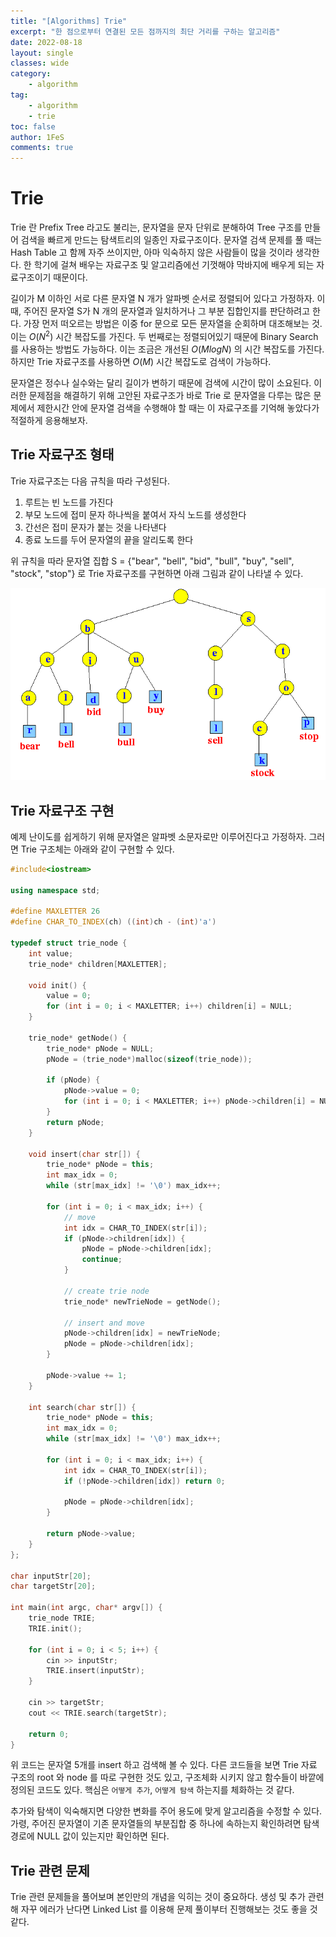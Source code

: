 ```yaml
---
title: "[Algorithms] Trie"
excerpt: "한 점으로부터 연결된 모든 점까지의 최단 거리를 구하는 알고리즘"
date: 2022-08-18
layout: single
classes: wide
category:
    - algorithm
tag:
    - algorithm
    - trie
toc: false
author: 1FeS
comments: true
---
```


# Trie

Trie 란 Prefix Tree 라고도 불리는, 문자열을 문자 단위로 분해하여 Tree 구조를 만들어 검색을 빠르게 만드는 탐색트리의 일종인 자료구조이다. 문자열 검색 문제를 풀 때는 Hash Table 고 함께 자주 쓰이지만, 아마 익숙하지 않은 사람들이 많을 것이라 생각한다. 한 학기에 걸쳐 배우는 자료구조 및 알고리즘에선 기껏해야 막바지에 배우게 되는 자료구조이기 때문이다. 

길이가 M 이하인 서로 다른 문자열 N 개가 알파벳 순서로 정렬되어 있다고 가정하자. 이 때, 주어진 문자열 S가 N 개의 문자열과 일치하거나 그 부분 집합인지를 판단하려고 한다. 가장 먼저 떠오르는 방법은 이중 for 문으로 모든 문자열을 순회하며 대조해보는 것. 이는 $O(N^2)$ 시간 복잡도를 가진다. 두 번째로는 정렬되어있기 때문에 Binary Search 를 사용하는 방법도 가능하다. 이는 조금은 개선된 $O(M logN)$ 의 시간 복잡도를 가진다. 하지만 Trie 자료구조를 사용하면 $O(M)$ 시간 복잡도로 검색이 가능하다.

문자열은 정수나 실수와는 달리 길이가 변하기 때문에 검색에 시간이 많이 소요된다. 이러한 문제점을 해결하기 위해 고안된 자료구조가 바로 Trie 로 문자열을 다루는 많은 문제에서 제한시간 안에 문자열 검색을 수행해야 할 때는 이 자료구조를 기억해 놓았다가 적절하게 응용해보자.

## Trie 자료구조 형태

Trie 자료구조는 다음 규칙을 따라 구성된다.

1. 루트는 빈 노드를 가진다
2. 부모 노드에 접미 문자 하나씩을 붙여서 자식 노드를 생성한다
3. 간선은 접미 문자가 붙는 것을 나타낸다
4. 종료 노드를 두어 문자열의 끝을 알리도록 한다

위 규칙을 따라 문자열 집합 S = {"bear", "bell", "bid", "bull", "buy", "sell", "stock", "stop"} 로 Trie 자료구조를 구현하면 아래 그림과 같이 나타낼 수 있다.

<img src="/_img/2022-08-19/trie_structure.png">

## Trie 자료구조 구현

예제 난이도를 쉽게하기 위해 문자열은 알파벳 소문자로만 이루어진다고 가정하자. 그러면 Trie 구조체는 아래와 같이 구현할 수 있다.

```cpp
#include<iostream>

using namespace std;

#define MAXLETTER 26
#define CHAR_TO_INDEX(ch) ((int)ch - (int)'a')

typedef struct trie_node {
	int value;
	trie_node* children[MAXLETTER];

	void init() {
		value = 0;
		for (int i = 0; i < MAXLETTER; i++) children[i] = NULL;
	}

	trie_node* getNode() {
		trie_node* pNode = NULL;
		pNode = (trie_node*)malloc(sizeof(trie_node));

		if (pNode) {
			pNode->value = 0;
			for (int i = 0; i < MAXLETTER; i++) pNode->children[i] = NULL;
		}
		return pNode;
	}

	void insert(char str[]) {
		trie_node* pNode = this;
		int max_idx = 0;
		while (str[max_idx] != '\0') max_idx++;

		for (int i = 0; i < max_idx; i++) {
			// move
			int idx = CHAR_TO_INDEX(str[i]);
			if (pNode->children[idx]) {
				pNode = pNode->children[idx];
				continue;
			}

			// create trie node
			trie_node* newTrieNode = getNode();

			// insert and move
			pNode->children[idx] = newTrieNode;
			pNode = pNode->children[idx];
		}

		pNode->value += 1;
	}

	int search(char str[]) {
		trie_node* pNode = this;
		int max_idx = 0;
		while (str[max_idx] != '\0') max_idx++;

		for (int i = 0; i < max_idx; i++) {
			int idx = CHAR_TO_INDEX(str[i]);
			if (!pNode->children[idx]) return 0;

			pNode = pNode->children[idx];
		}

		return pNode->value;
	}
};

char inputStr[20];
char targetStr[20];

int main(int argc, char* argv[]) {
	trie_node TRIE;
	TRIE.init();

	for (int i = 0; i < 5; i++) {
		cin >> inputStr;
		TRIE.insert(inputStr);
	}

	cin >> targetStr;
	cout << TRIE.search(targetStr);

	return 0;
}
```

위 코드는 문자열 5개를 insert 하고 검색해 볼 수 있다. 다른 코드들을 보면 Trie 자료 구조의 root 와 node 를 따로 구현한 것도 있고, 구조체화 시키지 않고 함수들이 바깥에 정의된 코드도 있다. 핵심은 `어떻게 추가`, `어떻게 탐색` 하는지를 체화하는 것 같다.

추가와 탐색이 익숙해지면 다양한 변화를 주어 용도에 맞게 알고리즘을 수정할 수 있다. 가령, 주어진 문자열이 기존 문자열들의 부분집합 중 하나에 속하는지 확인하려면 탐색 경로에 NULL 값이 있는지만 확인하면 된다.

## Trie 관련 문제

Trie 관련 문제들을 풀어보며 본인만의 개념을 익히는 것이 중요하다. 생성 및 추가 관련해 자꾸 에러가 난다면 Linked List 를 이용해 문제 풀이부터 진행해보는 것도 좋을 것 같다.